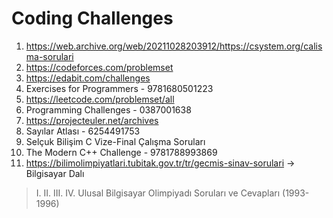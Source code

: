 # Coding Challenges
1) https://web.archive.org/web/20211028203912/https://csystem.org/calisma-sorulari
2) https://codeforces.com/problemset
3) https://edabit.com/challenges
4) Exercises for Programmers - 9781680501223
5) https://leetcode.com/problemset/all
6) Programming Challenges - 0387001638
7) https://projecteuler.net/archives
8) Sayılar Atlası - 6254491753
9) Selçuk Bilişim C Vize-Final Çalışma Soruları
10) The Modern C++ Challenge - 9781788993869
11) https://bilimolimpiyatlari.tubitak.gov.tr/tr/gecmis-sinav-sorulari -> Bilgisayar Dalı
> I. II. III. IV. Ulusal Bilgisayar Olimpiyadı Soruları ve Cevapları (1993-1996)
